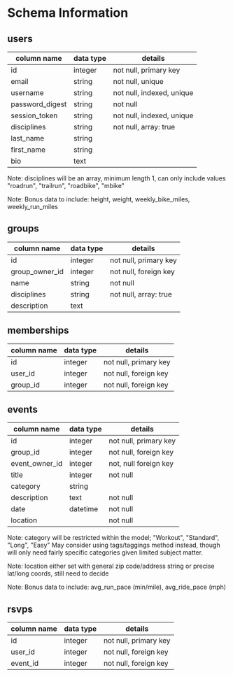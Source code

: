 # Schema Information

## users
column name     | data type | details
----------------|-----------|-----------------------
id              | integer   | not null, primary key
email           | string    | not null, unique
username        | string    | not null, indexed, unique
password_digest | string    | not null
session_token   | string    | not null, indexed, unique
disciplines     | string    | not null, array: true
last_name       | string    |
first_name      | string    |
bio             | text      |

Note: disciplines will be an array, minimum length 1, can only include
values "roadrun", "trailrun", "roadbike", "mbike"

Note: Bonus data to include: height, weight, weekly_bike_miles, weekly_run_miles

## groups
column name     | data type | details
----------------|-----------|-----------------------
id              | integer   | not null, primary key
group_owner_id  | integer   | not null, foreign key
name            | string    | not null
disciplines     | string    | not null, array: true
description     | text      |

## memberships
column name | data type | details
------------|-----------|-----------------------
id          | integer   | not null, primary key
user_id     | integer   | not null, foreign key
group_id    | integer   | not null, foreign key

## events
column name    | data type | details
---------------|-----------|-----------------------
id             | integer   | not null, primary key
group_id       | integer   | not null, foreign key
event_owner_id | integer   | not, null foreign key
title          | integer   | not null
category       | string    |
description    | text      | not null
date           | datetime  | not null
location       |           | not null 

Note: category will be restricted within the model;
"Workout", "Standard", "Long", "Easy"
May consider using tags/taggings method instead, though will only need fairly specific categories given limited subject matter.

Note: location either set with general zip code/address string or precise lat/long coords, still need to decide

Note:  Bonus data to include: avg_run_pace (min/mile), avg_ride_pace (mph)

## rsvps
column name | data type | details
------------|-----------|-----------------------
id          | integer   | not null, primary key
user_id     | integer   | not null, foreign key
event_id    | integer   | not null, foreign key
